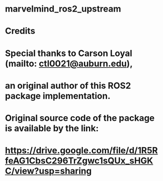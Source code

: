 # marvelmind_ros2_upstream

# Credits
# 
# Special thanks to Carson Loyal (mailto: ctl0021@auburn.edu),
# an original author of this ROS2 package implementation. 
# Original source code of the package is available by the link: 
# https://drive.google.com/file/d/1R5RfeAG1CbsC296TrZgwc1sQUx_sHGKC/view?usp=sharing
# 
